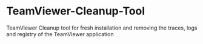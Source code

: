 # TeamViewer-Cleanup-Tool
TeamViewer Cleanup tool for fresh installation and removing the traces, logs and registry of the TeamViewer application
